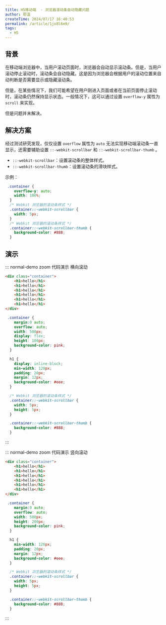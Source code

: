 ```yaml
---
title: H5移动端  - 浏览器滚动条自动隐藏问题
author: 耶温
createTime: 2024/07/17 16:40:53
permalink: /article/1jo8l6m9/
tags:
  - H5
---
```


## 背景

在移动端浏览器中，当用户滚动页面时，浏览器会自动显示滚动条。但是，当用户滚动停止滚动时，滚动条会自动隐藏。这是因为浏览器会根据用户的滚动位置来自动判断是否需要显示或隐藏滚动条。

但是，在某些情况下，我们可能希望在用户刚进入页面或者在当前页面停止滚动时，滚动条仍然保持显示状态。一般情况下，这可以通过设置 `overflow-y` 属性为 `scroll` 来实现。

但是问题并未解决。



## 解决方案

经过测试研究发现，仅仅设置 `overflow` 属性为 `auto` 无法实现移动端滚动条一直显示，还需要辅助设置 `::-webkit-scrollbar` 和 `::-webkit-scrollbar-thumb` 。

- `::-webkit-scrollbar`：设置滚动条的整体样式。
- `::-webkit-scrollbar-thumb`：设置滚动条的滑块样式。

示例：

```css
 .container {
    overflow-y: auto;
    width: 100%;
  }
  /* Webkit 浏览器的滚动条样式 */
  .container::-webkit-scrollbar {
    width: 5px;
  }
  /* Webkit 浏览器的滚动条样式 */
  .container::-webkit-scrollbar-thumb {
    background-color: #888;
  }
```

## 演示

::: normal-demo zoom 代码演示 横向滚动
```html
<div class="container">
    <h1>hello</h1>
    <h1>hello</h1>
    <h1>hello</h1>
    <h1>hello</h1>
    <h1>hello</h1>
    <h1>hello</h1>
</div>
```
```css
 .container {
    margin:0 auto;
    overflow: auto;
    width: 500px;
    display: flex;
    height: 100px;
    background-color: pink;
  }

  h1 {
    display: inline-block;
    min-width: 120px;
    padding: 20px;
    margin: 12px;
    background-color: #eee;
  }

  /* Webkit 浏览器的滚动条样式 */
  .container::-webkit-scrollbar {
    width: 5px;
    height: 5px;
  }

  .container::-webkit-scrollbar-thumb {
    background-color: #888;
  }
```
:::


::: normal-demo zoom 代码演示 竖向滚动
```html
<div class="container">
    <h1>hello</h1>
    <h1>hello</h1>
    <h1>hello</h1>
    <h1>hello</h1>
    <h1>hello</h1>
    <h1>hello</h1>
</div>
```
```css
 .container {
    margin:0 auto;
    overflow: auto;
    width: 500px;
    height: 200px;
    background-color: pink;
  }

  h1 {
    min-width: 120px;
    padding: 20px;
    margin: 12px;
    background-color: #eee;
  }

  /* Webkit 浏览器的滚动条样式 */
  .container::-webkit-scrollbar {
    width: 5px;
    height: 5px;
  }

  .container::-webkit-scrollbar-thumb {
    background-color: #888;
  }
```
:::
